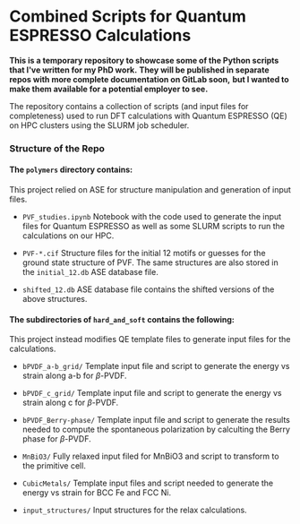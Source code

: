 # Combined Scripts for Quantum ESPRESSO Calculations

**This is a temporary repository to showcase some of the Python scripts that I've written for my PhD work.**
**They will be published in separate repos with more complete documentation on GitLab soon,**
**but I wanted to make them available for a potential employer to see.**

The repository contains a collection of scripts (and input files for completeness) used to run DFT 
calculations with Quantum ESPRESSO (QE) on HPC clusters using the SLURM job scheduler.

### Structure of the Repo

#### The ```polymers``` directory contains:
This project relied on ASE for structure manipulation and generation of input files.

- ```PVF_studies.ipynb``` Notebook with the code used to generate the input files for Quantum ESPRESSO as well as some SLURM scripts to run the calculations on our HPC.  

- ```PVF-*.cif``` Structure files for the initial 12 motifs or guesses for the ground state structure of PVF. The same structures are also stored in the ```initial_12.db``` ASE database file.

- ```shifted_12.db``` ASE database file contains the shifted versions of the above structures.

#### The subdirectories of ```hard_and_soft``` contains the following:
This project instead modifies QE template files to generate input files for the calculations.

- `bPVDF_a-b_grid/` Template input file and script to generate the energy vs strain along a-b for $\beta$-PVDF.

- `bPVDF_c_grid/` Template input file and script to generate the energy vs strain along c for $\beta$-PVDF.

- `bPVDF_Berry-phase/` Template input file and script to generate the results needed to compute the spontaneous polarization by calculting the Berry phase for $\beta$-PVDF.

- `MnBiO3/` Fully relaxed input filed for MnBiO3 and script to transform to the primitive cell.

- `CubicMetals/` Template input files and script needed to generate the energy vs strain for BCC Fe and FCC Ni.

- `input_structures/` Input structures for the relax calculations.

